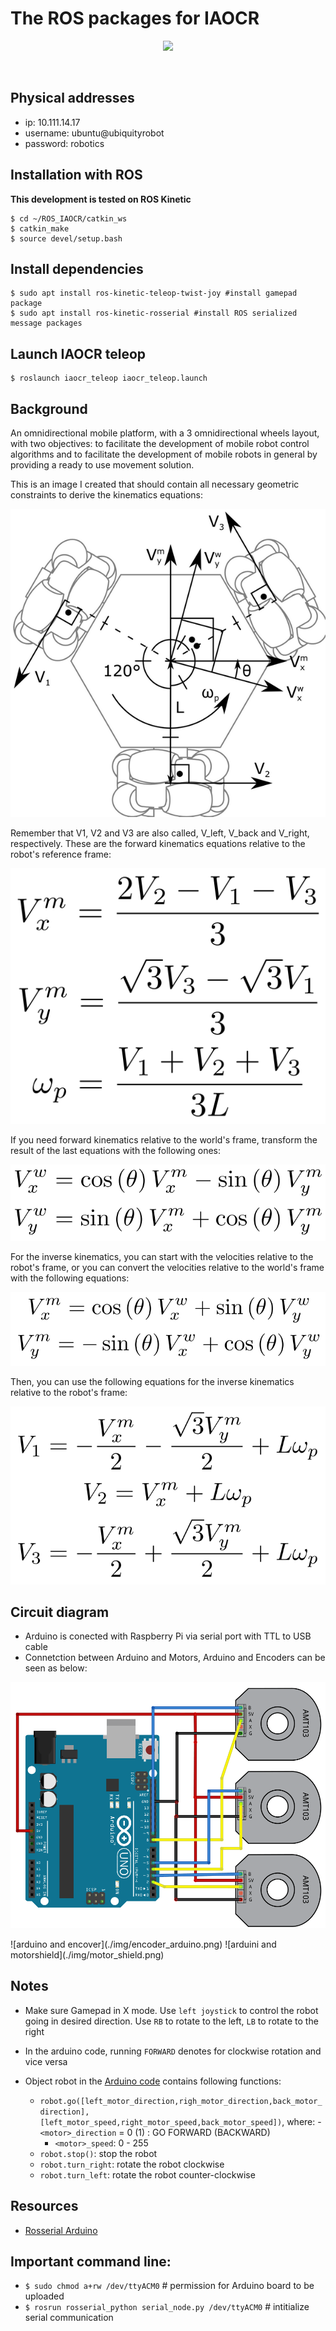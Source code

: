 
# The ROS packages for IAOCR

<p align="center"> <img src="./img/iacor_teleop.gif" width="640" ></img></p>
<br>

## Physical addresses
- ip: 10.111.14.17
- username: ubuntu@ubiquityrobot
- password: robotics

## Installation with ROS
__This development is tested on ROS Kinetic__

```
$ cd ~/ROS_IAOCR/catkin_ws
$ catkin_make
$ source devel/setup.bash

```

## Install dependencies
```
$ sudo apt install ros-kinetic-teleop-twist-joy #install gamepad package
$ sudo apt install ros-kinetic-rosserial #install ROS serialized message packages
```

## Launch IAOCR teleop
```
$ roslaunch iaocr_teleop iaocr_teleop.launch 
```

## Background

An omnidirectional mobile platform, with a 3 omnidirectional wheels layout, with two objectives: to facilitate the development of mobile robot control algorithms and to facilitate the development of mobile robots in general by providing a ready to use movement solution.

This is an image I created that should contain all necessary geometric constraints to derive the kinematics equations:

![omnidirectional geometry constraints](./img/geometry.png)

Remember that V1, V2 and V3 are also called, V_left, V_back and V_right, respectively. These are the forward kinematics equations relative to the robot's reference frame:

![mobile forward kinematics](./img/forward_mobile.png)

If you need forward kinematics relative to the world's frame, transform the result of the last equations with the following ones:

![world forward kinematics](./img/forward_world.png)

For the inverse kinematics, you can start with the velocities relative to the robot's frame, or you can convert the velocities relative to the world's frame with the following equations:

![world inverse kinematics](./img/inverse_world.png)

Then, you can use the following equations for the inverse kinematics relative to the robot's frame:

![mobile inverse kinematics](./img/inverse_mobile.png)

## Circuit diagram 
- Arduino is conected with Raspberry Pi via serial port with TTL to USB cable
- Connetction between Arduino and Motors, Arduino and Encoders can be seen as below:
<p align="center"> <img src="./img/encoder_arduino.png" width="640" ></img></p>
![arduino and encover](./img/encoder_arduino.png)
![arduini and motorshield](./img/motor_shield.png)

## Notes
- Make sure Gamepad in X mode. Use `left joystick` to control the robot going in desired direction. Use `RB` to rotate to the left, `LB` to rotate to the right
- In the arduino code, running `FORWARD` denotes for clockwise rotation and vice versa

- Object robot in the [Arduino code](./robot_arduino/robot_arduino.ino) contains following functions:
    - `robot.go([left_motor_direction,righ_motor_direction,back_motor_direction],[left_motor_speed,right_motor_speed,back_motor_speed])`, where:
        -` <motor>_direction` = 0 (1) : GO FORWARD (BACKWARD)
        - `<motor>_speed`: 0 - 255
    - `robot.stop()`: stop the robot
    - `robot.turn_right`: rotate the robot clockwise
    - `robot.turn_left`: rotate the robot counter-clockwise
## Resources
- [Rosserial Arduino](http://wiki.ros.org/rosserial_arduino/Tutorials)

## Important command line:
- `$ sudo chmod a+rw /dev/ttyACM0`  # permission for Arduino board to be uploaded
- `$ rosrun rosserial_python serial_node.py /dev/ttyACM0` # intitialize serial communication
